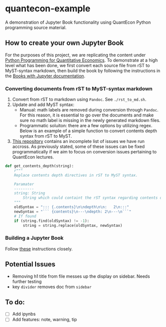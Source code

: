 # quantecon-example
A demonstration of Jupyter Book functionality using QuantEcon Python programming source material.

## How to create your own Jupyter Book

For the purposes of this project, we are replicating the content under [Python Programming for Quantitative Economics](https://python-programming.quantecon.org). To demonstrate at a high level what has been done, we first convert each source file from rST to MyST-syntax markdown, then build the book by following the instructions in the [Books with Jupyter documentation](https://beta.jupyterbook.org/intro.html). 

### Converting documents from rST to MyST-syntax markdown
1. Convert from rST to markdown using `Pandoc`. See `./rst_to_md.sh`.
2. Update and add MyST syntax:
	- Manual: math labels are removed during conversion through `Pandoc`. For this reason, it is essential to go over the documents and make sure no math label is missing in the newly generated markdown files.
	- Programmatic soluiton: there are a few options by utilizing regex. Below is an example of a simple function to convert contents depth syntax from rST to MyST.
3. [This repository](https://github.com/najuzilu/myst-parser.example-project) contains an incomplete list of issues we have run accross. As previously stated, some of these issues can be fixed programmatically if we aim to focus on conversion issues pertaining to QuantEcon lectures.

```python
def get_contents_depth(string):
	r"""
	Replace contents depth directives in rST to MyST syntax.

	Paramater
	---------
	string: String
		String which could containt the rST syntax regarding contents depth
	"""
	oldSyntax = "::: {.contents}\n\ndepth\n\n:   2\n:::"
	newSyntax = "``` {contents}\n---\ndepth: 2\n---\n```"
	# If found
	if (string.find(oldSyntax) != -1):
		string = string.replace(oldSyntax, newSyntax)
```

### Building a Jupyter Book

Follow [these](https://beta.jupyterbook.org/intro.html) instructions closely.

## Potential Issues

* Removing h1 title from file messes up the display on sidebar. Needs further testing
* key `divider` removes doc from `sidebar`

## To do:
- [ ] Add ipynbs
- [ ] Add features: note, warning, tip